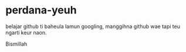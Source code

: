 # perdana-yeuh

belajar github
ti baheula lamun googling, manggihna github wae tapi teu ngarti keur naon.

Bismillah
